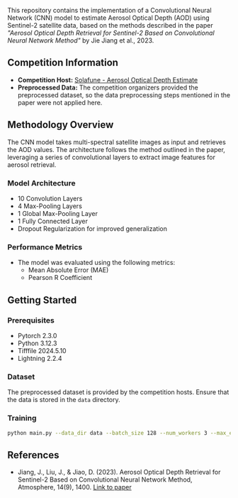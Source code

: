 This repository contains the implementation of a Convolutional Neural Network (CNN) model to estimate Aerosol Optical Depth (AOD) using Sentinel-2 satellite data, based on the methods described in the paper *"Aerosol Optical Depth Retrieval for Sentinel-2 Based on Convolutional Neural Network Method"* by Jie Jiang et al., 2023.

## Competition Information
- **Competition Host:** [Solafune - Aerosol Optical Depth Estimate](https://solafune.com/competitions/ca6ee401-eba9-4f7d-95e6-d1b378a17200?menu=about&tab=overview)
- **Preprocessed Data:** The competition organizers provided the preprocessed dataset, so the data preprocessing steps mentioned in the paper were not applied here.
  
## Methodology Overview

The CNN model takes multi-spectral satellite images as input and retrieves the AOD values. The architecture follows the method outlined in the paper, leveraging a series of convolutional layers to extract image features for aerosol retrieval.

### Model Architecture
- 10 Convolution Layers
- 4 Max-Pooling Layers
- 1 Global Max-Pooling Layer
- 1 Fully Connected Layer
- Dropout Regularization for improved generalization

### Performance Metrics
- The model was evaluated using the following metrics:
    - Mean Absolute Error (MAE)
    - Pearson R Coefficient

## Getting Started

### Prerequisites

- Pytorch 2.3.0
- Python 3.12.3
- Tifffile 2024.5.10
- Lightning 2.2.4

### Dataset
The preprocessed dataset is provided by the competition hosts. Ensure that the data is stored in the `data` directory.
### Training
```bash
python main.py --data_dir data --batch_size 128 --num_workers 3 --max_epochs 300 --sainity_check False
```
## References
- Jiang, J., Liu, J., & Jiao, D. (2023). Aerosol Optical Depth Retrieval for Sentinel-2 Based on Convolutional Neural Network Method, Atmosphere, 14(9), 1400. [Link to paper](https://www.mdpi.com/2073-4433/14/9/1400)
